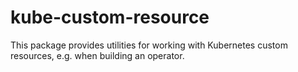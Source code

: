 # kube-custom-resource

This package provides utilities for working with Kubernetes custom resources,
e.g. when building an operator.
